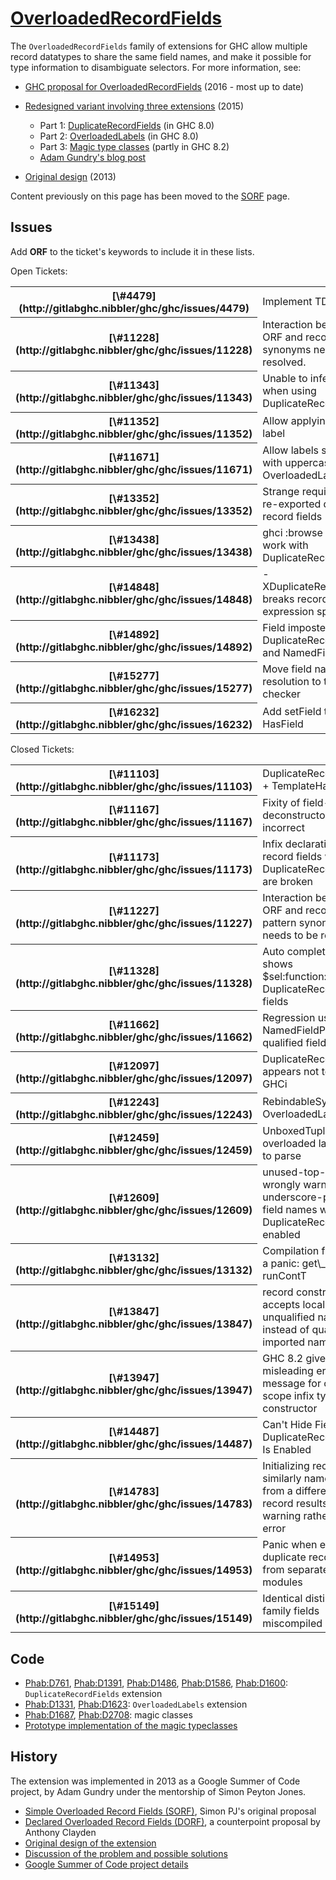 # [OverloadedRecordFields](records/overloaded-record-fields)



The `OverloadedRecordFields` family of extensions for GHC allow multiple record datatypes to share the same field names, and make it possible for type information to disambiguate selectors. For more information, see:


- [
  GHC proposal for OverloadedRecordFields](https://github.com/ghc-proposals/ghc-proposals/pull/6) (2016 - most up to date)
- [Redesigned variant involving three extensions](records/overloaded-record-fields/redesign) (2015)

  - Part 1: [DuplicateRecordFields](records/overloaded-record-fields/duplicate-record-fields) (in GHC 8.0)
  - Part 2: [OverloadedLabels](records/overloaded-record-fields/overloaded-labels) (in GHC 8.0)
  - Part 3: [Magic type classes](records/overloaded-record-fields/magic-classes) (partly in GHC 8.2)
  - [
    Adam Gundry's blog post](http://www.well-typed.com/blog/2015/03/overloadedrecordfields-revived/)
- [
  Original design](https://ghc.haskell.org/trac/ghc/wiki/Records/OverloadedRecordFields/Design) (2013)


Content previously on this page has been moved to the [SORF](records/overloaded-record-fields/sorf) page.


## Issues



Add **ORF** to the ticket's keywords to include it in these lists.



Open Tickets:

<table><tr><th>[\#4479](http://gitlabghc.nibbler/ghc/ghc/issues/4479)</th>
<td>Implement TDNR</td></tr>
<tr><th>[\#11228](http://gitlabghc.nibbler/ghc/ghc/issues/11228)</th>
<td>Interaction between ORF and record pattern synonyms needs to be resolved.</td></tr>
<tr><th>[\#11343](http://gitlabghc.nibbler/ghc/ghc/issues/11343)</th>
<td>Unable to infer type when using DuplicateRecordFields</td></tr>
<tr><th>[\#11352](http://gitlabghc.nibbler/ghc/ghc/issues/11352)</th>
<td>Allow applying type to label</td></tr>
<tr><th>[\#11671](http://gitlabghc.nibbler/ghc/ghc/issues/11671)</th>
<td>Allow labels starting with uppercase with OverloadedLabels</td></tr>
<tr><th>[\#13352](http://gitlabghc.nibbler/ghc/ghc/issues/13352)</th>
<td>Strange requirement for re-exported duplicate record fields</td></tr>
<tr><th>[\#13438](http://gitlabghc.nibbler/ghc/ghc/issues/13438)</th>
<td>ghci :browse does not work with DuplicateRecordFields</td></tr>
<tr><th>[\#14848](http://gitlabghc.nibbler/ghc/ghc/issues/14848)</th>
<td>-XDuplicateRecordFields breaks record expression splices</td></tr>
<tr><th>[\#14892](http://gitlabghc.nibbler/ghc/ghc/issues/14892)</th>
<td>Field imposters with DuplicateRecordFields and NamedFieldPuns.</td></tr>
<tr><th>[\#15277](http://gitlabghc.nibbler/ghc/ghc/issues/15277)</th>
<td>Move field name resolution to the type-checker</td></tr>
<tr><th>[\#16232](http://gitlabghc.nibbler/ghc/ghc/issues/16232)</th>
<td>Add setField to HasField</td></tr></table>




Closed Tickets:

<table><tr><th>[\#11103](http://gitlabghc.nibbler/ghc/ghc/issues/11103)</th>
<td>DuplicateRecordFields + TemplateHaskell</td></tr>
<tr><th>[\#11167](http://gitlabghc.nibbler/ghc/ghc/issues/11167)</th>
<td>Fixity of field-deconstructors incorrect</td></tr>
<tr><th>[\#11173](http://gitlabghc.nibbler/ghc/ghc/issues/11173)</th>
<td>Infix declarations for record fields with DuplicateRecordFields are broken</td></tr>
<tr><th>[\#11227](http://gitlabghc.nibbler/ghc/ghc/issues/11227)</th>
<td>Interaction between ORF and record pattern synonyms needs to be resolved.</td></tr>
<tr><th>[\#11328](http://gitlabghc.nibbler/ghc/ghc/issues/11328)</th>
<td>Auto complete in ghci shows $sel:function:Type for DuplicateRecordFields fields</td></tr>
<tr><th>[\#11662](http://gitlabghc.nibbler/ghc/ghc/issues/11662)</th>
<td>Regression using NamedFieldPuns with qualified field names</td></tr>
<tr><th>[\#12097](http://gitlabghc.nibbler/ghc/ghc/issues/12097)</th>
<td>DuplicateRecordFields appears not to work in GHCi</td></tr>
<tr><th>[\#12243](http://gitlabghc.nibbler/ghc/ghc/issues/12243)</th>
<td>RebindableSyntax and OverloadedLabels</td></tr>
<tr><th>[\#12459](http://gitlabghc.nibbler/ghc/ghc/issues/12459)</th>
<td>UnboxedTuple makes overloaded labels fail to parse</td></tr>
<tr><th>[\#12609](http://gitlabghc.nibbler/ghc/ghc/issues/12609)</th>
<td>unused-top-binds wrongly warns about underscore-prefixed field names when DuplicateRecordFields enabled</td></tr>
<tr><th>[\#13132](http://gitlabghc.nibbler/ghc/ghc/issues/13132)</th>
<td>Compilation fails with a panic: get\_op runContT</td></tr>
<tr><th>[\#13847](http://gitlabghc.nibbler/ghc/ghc/issues/13847)</th>
<td>record construction accepts local unqualified name instead of qualified imported name</td></tr>
<tr><th>[\#13947](http://gitlabghc.nibbler/ghc/ghc/issues/13947)</th>
<td>GHC 8.2 gives misleading error message for out-of-scope infix type constructor</td></tr>
<tr><th>[\#14487](http://gitlabghc.nibbler/ghc/ghc/issues/14487)</th>
<td>Can't Hide Field When DuplicateRecordFields Is Enabled</td></tr>
<tr><th>[\#14783](http://gitlabghc.nibbler/ghc/ghc/issues/14783)</th>
<td>Initializing record with similarly named field from a different record results in warning rather than error</td></tr>
<tr><th>[\#14953](http://gitlabghc.nibbler/ghc/ghc/issues/14953)</th>
<td>Panic when exporting duplicate record fields from separate modules</td></tr>
<tr><th>[\#15149](http://gitlabghc.nibbler/ghc/ghc/issues/15149)</th>
<td>Identical distinct type family fields miscompiled</td></tr></table>



## Code


- [ Phab:D761](https://phabricator.haskell.org/D761), [
  Phab:D1391](https://phabricator.haskell.org/D1391), [
  Phab:D1486](https://phabricator.haskell.org/D1486), [
  Phab:D1586](https://phabricator.haskell.org/D1586), [
  Phab:D1600](https://phabricator.haskell.org/D1600): `DuplicateRecordFields` extension
- [ Phab:D1331](https://phabricator.haskell.org/D1331), [
  Phab:D1623](https://phabricator.haskell.org/D1623): `OverloadedLabels` extension
- [ Phab:D1687](https://phabricator.haskell.org/D1687), [
  Phab:D2708](https://phabricator.haskell.org/D2708): magic classes
- [
  Prototype implementation of the magic typeclasses](https://github.com/adamgundry/records-prototype)

## History



The extension was implemented in 2013 as a Google Summer of Code project, by Adam Gundry under the mentorship of Simon Peyton Jones.


- [Simple Overloaded Record Fields (SORF)](records/overloaded-record-fields/sorf), Simon PJ's original proposal
- [Declared Overloaded Record Fields (DORF)](records/declared-overloaded-record-fields), a counterpoint proposal by Anthony Clayden
- [Original design of the extension](records/overloaded-record-fields/design)
- [Discussion of the problem and possible solutions](records)
- [
  Google Summer of Code project details](http://www.google-melange.com/gsoc/project/google/gsoc2013/adamgundry/4766932662222848)
